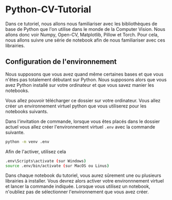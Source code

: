 # Python-CV-Tutorial

Dans ce tutoriel, nous allons nous familiariser avec les bibliothèques de base de Python que l'on utilise dans le monde de la Computer Vision. Nous allons donc voir Numpy, Open-CV, Matplotlib, Pillow et Torch. Pour cela, nous allons suivre une série de notebook afin de nous familiariser avec ces librairies.

## Configuration de l'environnement

Nous supposons que vous avez quand même certaines bases et que vous n'êtes pas totalement débutant sur Python. Nous supposons alors que vous avez Python installé sur votre ordinateur et que vous savez manier les notebooks. 

Vous allez pouvoir télécharger ce dossier sur votre ordinateur. Vous allez créer un environnement virtuel python que vous utiliserez pour les notebooks suivants.

Dans l'invitation de commande, lorsque vous êtes placés dans le dossier actuel vous allez créer l'environnement virtuel ```.env``` avec la commande suivante.
```bash
python -m venv .env
```

Afin de l'activer, utilisez cela
```bash
.env\Scripts\activate (sur Windows)
source .env/bin/activate (sur MacOS ou Linus)
```

Dans chaque notebook du tutoriel, vous aurez sûrement une ou plusieurs librairies à installer. Vous devrez alors activer votre environnnement virtuel et lancer la commande indiquée. Lorsque vous utilisez un notebook, n'oubliez pas de sélectionner l'environnement que vous avez créer.
